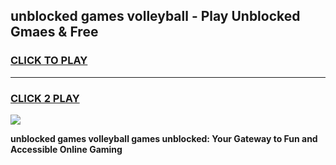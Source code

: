 
## unblocked games volleyball - Play Unblocked Gmaes & Free
<h3>
<a href="https://news.freeplayer.one?title=unblocked_games_volleyball&ref=23F">CLICK TO PLAY</a></h3>
<hr>

<h3>
<a href="https://news.freeplayer.one?title=unblocked_games_volleyball&ref=23F">CLICK 2 PLAY</a>
  
</h3>

<a href="https://news.freeplayer.one?title=unblocked_games_volleyball&ref=23F/"><img src="https://clearcache.store/games.png"></a>


**unblocked games volleyball games unblocked: Your Gateway to Fun and Accessible Online Gaming**
